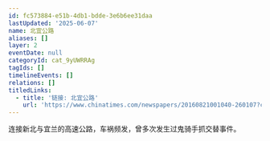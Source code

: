 ```yaml
---
id: fc573884-e51b-4db1-bdde-3e6b6ee31daa
lastUpdated: '2025-06-07'
name: 北宜公路
aliases: []
layer: 2
eventDate: null
categoryId: cat_9yUWRRAg
tagIds: []
timelineEvents: []
relations: []
titledLinks:
  - title: '链接: 北宜公路'
    url: 'https://www.chinatimes.com/newspapers/20160821001040-260107?chdtv'
---
```

连接新北与宜兰的高速公路，车祸频发，曾多次发生过鬼骑手抓交替事件。

